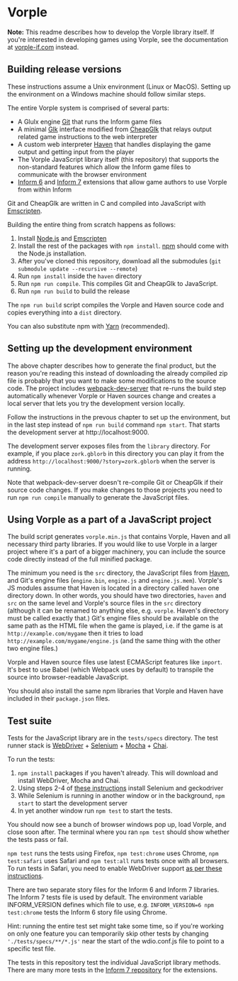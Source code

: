 # Vorple

**Note:** This readme describes how to develop the Vorple library itself. If you're interested in developing games using Vorple, see the documentation at [vorple-if.com](https://vorple-if.com) instead.


## Building release versions

These instructions assume a Unix environment (Linux or MacOS). Setting up the environment on a Windows machine should follow similar steps.

The entire Vorple system is comprised of several parts:

* A Glulx engine [Git](https://github.com/vorple/Git) that runs the Inform game files 
* A minimal [Glk](http://eblong.com/zarf/glk/index.html) interface modified from [CheapGlk](https://github.com/vorple/cheapglk) that relays output related game instructions to the web interpreter 
* A custom web interpreter [Haven](https://github.com/vorple/haven) that handles displaying the game output and getting input from the player
* The Vorple JavaScript library itself (this repository) that supports the non-standard features which allow the Inform game files to communicate with the browser environment 
* [Inform 6](https://github.com/vorple/inform6) and [Inform 7](https://github.com/vorple/inform7) extensions that allow game authors to use Vorple from within Inform

Git and CheapGlk are written in C and compiled into JavaScript with [Emscripten](http://emscripten.org).

Building the entire thing from scratch happens as follows:

1. Install [Node.js](https://nodejs.org) and [Emscripten](http://emscripten.org)
2. Install the rest of the packages with `npm install`. [npm](https://www.npmjs.com) should come with the Node.js installation.  
3. After you've cloned this repository, download all the submodules (`git submodule update --recursive --remote`)
4. Run `npm install` inside the `haven` directory
5. Run `npm run compile`. This compiles Git and CheapGlk to JavaScript.
6. Run `npm run build` to build the release

The `npm run build` script compiles the Vorple and Haven source code and copies everything into a `dist` directory.  

You can also substitute npm with [Yarn](https://yarnpkg.com) (recommended). 


## Setting up the development environment

The above chapter describes how to generate the final product, but the reason you're reading this instead of downloading the already compiled zip file is probably that you want to make some modifications to the source code. The project includes [webpack-dev-server](https://github.com/webpack/webpack-dev-server) that re-runs the build step automatically whenever Vorple or Haven sources change and creates a local server that lets you try the development version locally.

Follow the instructions in the prevous chapter to set up the environment, but in the last step instead of `npm run build` command `npm start`. That starts the development server at http://localhost:9000. 

The development server exposes files from the `library` directory. For example, if you place `zork.gblorb` in this directory you can play it from the address `http://localhost:9000/?story=zork.gblorb` when the server is running.

Note that webpack-dev-server doesn't re-compile Git or CheapGlk if their source code changes. If you make changes to those projects you need to run `npm run compile` manually to generate the JavaScript files.


## Using Vorple as a part of a JavaScript project

The build script generates `vorple.min.js` that contains Vorple, Haven and all necessary third party libraries. If you would like to use Vorple in a larger project where it's a part of a bigger machinery, you can include the source code directly instead of the full minified package.

The minimum you need is the `src` directory, the JavaScript files from [Haven](https://github.com/vorple/haven), and Git's engine files (`engine.bin`, `engine.js` and `engine.js.mem`). Vorple's JS modules assume that Haven is located in a directory called `haven` one directory down. In other words, you should have two directories, `haven` and `src` on the same level and Vorple's source files in the `src` directory (although it can be renamed to anything else, e.g. `vorple`. Haven's directory must be called exactly that.) Git's engine files should be available on the same path as the HTML file when the game is played, i.e. if the game is at `http://example.com/mygame` then it tries to load `http://example.com/mygame/engine.js` (and the same thing with the other two engine files.)  

Vorple and Haven source files use latest ECMAScript features like `import`. It's best to use Babel (which Webpack uses by default) to transpile the source into browser-readable JavaScript.    

You should also install the same npm libraries that Vorple and Haven have included in their `package.json` files. 


## Test suite

Tests for the JavaScript library are in the `tests/specs` directory. The test runner stack is [WebDriver](http://webdriver.io) + [Selenium](https://www.seleniumhq.org) + [Mocha](https://mochajs.org) + [Chai](http://www.chaijs.com).

To run the tests:

1. `npm install` packages if you haven't already. This will download and install WebDriver, Mocha and Chai. 
2. Using steps 2-4 of [these instructions](http://webdriver.io/guide.html) install Selenium and geckodriver
3. While Selenium is running in another window or in the background, `npm start` to start the development server
4. In yet another window run `npm test` to start the tests. 

You should now see a bunch of browser windows pop up, load Vorple, and close soon after. The terminal where you ran `npm test` should show whether the tests pass or fail.

`npm test` runs the tests using Firefox, `npm test:chrome` uses Chrome, `npm test:safari` uses Safari and `npm test:all` runs tests once with all browsers. To run tests in Safari, you need to enable WebDriver support [as per these instructions](https://developer.apple.com/documentation/webkit/testing_with_webdriver_in_safari#2957277).

There are two separate story files for the Inform 6 and Inform 7 libraries. The Inform 7 tests file is used by default. The environment variable INFORM_VERSION defines which file to use, e.g. `INFORM_VERSION=6 npm test:chrome` tests the Inform 6 story file using Chrome. 

Hint: running the entire test set might take some time, so if you're working on only one feature you can temporarily skip other tests by changing `'./tests/specs/**/*.js'` near the start of the wdio.conf.js file to point to a specific test file.  

The tests in this repository test the individual JavaScript library methods. There are many more tests in the [Inform 7 repository](https://github.com/vorple/inform7) for the extensions.